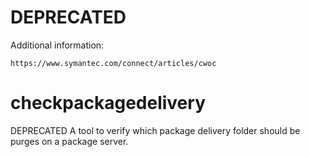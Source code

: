 # DEPRECATED

Additional information:

    https://www.symantec.com/connect/articles/cwoc

# checkpackagedelivery
DEPRECATED A tool to verify which package delivery folder should be purges on a package server.
